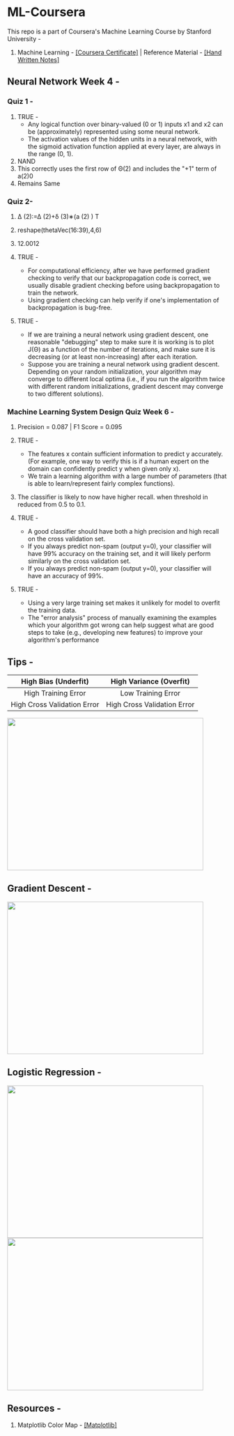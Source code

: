 # ML-Coursera

This repo is a part of Coursera's Machine Learning Course by Stanford University - 

1. Machine Learning - [[Coursera Certificate]](https://www.coursera.org/account/accomplishments/certificate/2MUW94JPLWC7) | Reference Material - [[Hand Written Notes]](https://github.com/souvik0306/ML-Coursera/blob/main/Machine%20Learning%20Notes.pdf)


## Neural Network Week 4 - 

### Quiz 1 - 

<ol>
  <li>TRUE - 
    <ul>
      <li>Any logical function over binary-valued (0 or 1) inputs x1 and x2 can be (approximately) represented using some neural network.
</li>
      <li>The activation values of the hidden units in a neural network, with the sigmoid activation function applied at every layer, are always in the range (0, 1).	</li>
    </ul>
  </li>
  <li>NAND</li>
  <li>This correctly uses the first row of Θ(2) and includes the "+1" term of a(2)0</li>
  <li>Remains Same</li>
</ol>

### Quiz 2- 
1. Δ (2):=Δ (2)+δ (3)∗(a (2) ) T
2. reshape(thetaVec(16:39),4,6)
3. 12.0012
4. TRUE - <ul>
      <li>For computational efficiency, after we have performed gradient checking to verify that our backpropagation code is correct, we usually disable gradient checking before using backpropagation to train the network.</li>
      <li>Using gradient checking can help verify if one's implementation of backpropagation is bug-free.	</li>
    </ul>
    
5. TRUE - <ul>
      <li>If we are training a neural network using gradient descent, one reasonable "debugging" step to make sure it is working is to plot J(Θ) as a function of the number of iterations, and make sure it is decreasing (or at least non-increasing) after each iteration.</li>

      <li>Suppose you are training a neural network using gradient descent.  Depending on your random initialization, your algorithm may converge to different local optima (i.e., if you run the algorithm twice with different random initializations, gradient descent may converge to two different solutions).</li>
    </ul>

### Machine Learning System Design Quiz Week 6 - 
1. Precision = 0.087 | F1 Score = 0.095
2. TRUE - <ul>
      <li>The features x contain sufficient information to predict y accurately.  (For example, one way to verify this is if a human expert on the domain can confidently predict y when given only x).</li>

      <li>We train a learning algorithm with a large number of parameters (that is able to learn/represent fairly complex functions).</li>
    </ul>
3. The classifier is likely to now have higher recall. when threshold in reduced from 0.5 to 0.1.
4. TRUE - <ul>
      <li>A good classifier should have both a high precision and high recall on the cross validation set.</li>

      <li>If you always predict non-spam (output y=0), your classifier will have 99% accuracy on the training set, and it will likely perform similarly on the cross validation set.</li>

      <li>If you always predict non-spam (output y=0), your classifier will have an accuracy of 99%.</li>
    </ul>
5. TRUE - <ul>
      <li>Using a very large training set makes it unlikely for model to overfit the training data.</li>

    <li>The "error analysis" process of manually examining the examples which your algorithm got wrong can help suggest what are good steps to take (e.g., developing new features) to improve your algorithm's performance
</li>

</ul>

## Tips - 

| High Bias (Underfit)      | High Variance (Overfit) |
| :-----------: | :-----------: |
| High Training Error      | Low Training Error       |
| High Cross Validation Error   | High Cross Validation Error        |

  <image src="https://github.com/souvik0306/ML-Coursera/blob/main/ex1-ex8-matlab/MATLAB%20Files/EX4/Media/Bias%20Variance.png" width="450" height="350">
  
## Gradient Descent - 

  <image src="https://github.com/souvik0306/ML-Coursera/blob/main/Linear%20Regression/Gradient%20Descent.gif" width="450" height="350">

## Logistic Regression -

  <image src="https://github.com/souvik0306/ML-Coursera/blob/main/ex1-ex8-matlab/MATLAB%20Files/EX2/Media/Logistic%20Regression%20Plot%202.jpg" width="450" height="350">
  
  <image src="https://github.com/souvik0306/ML-Coursera/blob/main/ex1-ex8-matlab/MATLAB%20Files/EX2/Media/Logistic%20Regression%20Plot%201.jpg" width="450" height="350">

## Resources - 
1. Matplotlib Color Map - [[Matplotlib]](https://matplotlib.org/stable/tutorials/colors/colormaps.html)

